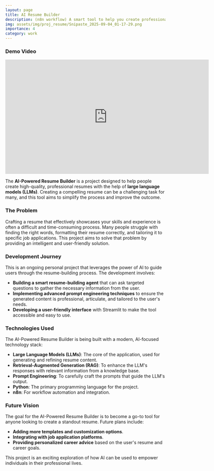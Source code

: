 ```yaml
---
layout: page
title: AI Resume Builder 
description: (n8n workflow) A smart tool to help you create professional resumes with ease
img: assets/img/proj_resume/Snipaste_2025-09-04_01-17-29.png
importance: 4
category: work
---
```



### Demo Video

<iframe id="kaltura_player" src='https://cdnapisec.kaltura.com/p/1660902/embedPlaykitJs/uiconf_id/55063162?iframeembed=true&amp;entry_id=1_cqlxezlv&amp;config%5Bprovider%5D=%7B%22widgetId%22%3A%221_5wsvdw0u%22%7D&amp;config%5Bplayback%5D=%7B%22startTime%22%3A0%7D' style="width: 640px;height: 360px;border: 0;" allowfullscreen webkitallowfullscreen mozAllowFullScreen allow="autoplay *; fullscreen *; encrypted-media *" title="MathJax Clipboard Formula Replacer Demo"></iframe>

The **AI-Powered Resume Builder** is a project designed to help people create high-quality, professional resumes with the help of **large language models (LLMs)**. Creating a compelling resume can be a challenging task for many, and this tool aims to simplify the process and improve the outcome.

### The Problem

Crafting a resume that effectively showcases your skills and experience is often a difficult and time-consuming process. Many people struggle with finding the right words, formatting their resume correctly, and tailoring it to specific job applications. This project aims to solve that problem by providing an intelligent and user-friendly solution.

### Development Journey

This is an ongoing personal project that leverages the power of AI to guide users through the resume-building process. The development involves:

- **Building a smart resume-building agent** that can ask targeted questions to gather the necessary information from the user.
- **Implementing advanced prompt engineering techniques** to ensure the generated content is professional, articulate, and tailored to the user's needs.
- **Developing a user-friendly interface** with Streamlit to make the tool accessible and easy to use.

### Technologies Used

The AI-Powered Resume Builder is being built with a modern, AI-focused technology stack:

- **Large Language Models (LLMs)**: The core of the application, used for generating and refining resume content.
- **Retrieval-Augmented Generation (RAG)**: To enhance the LLM's responses with relevant information from a knowledge base.
- **Prompt Engineering**: To carefully craft the prompts that guide the LLM's output.
- **Python**: The primary programming language for the project.
- **n8n**: For workflow automation and integration.
### Future Vision

The goal for the AI-Powered Resume Builder is to become a go-to tool for anyone looking to create a standout resume. Future plans include:

- **Adding more templates and customization options**.
- **Integrating with job application platforms**.
- **Providing personalized career advice** based on the user's resume and career goals.

This project is an exciting exploration of how AI can be used to empower individuals in their professional lives. 